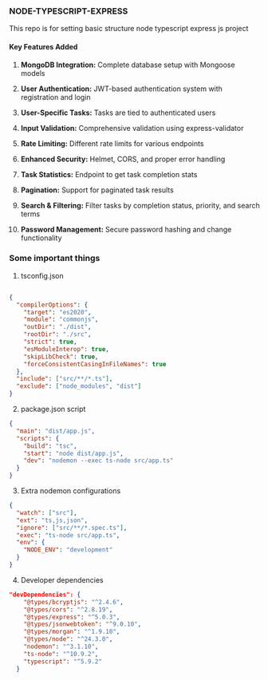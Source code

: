 ### NODE-TYPESCRIPT-EXPRESS 

This repo is for setting basic structure node typescript express js project


#### Key Features Added

1. <strong>MongoDB Integration:</strong> Complete database setup with Mongoose models

2. <strong>User Authentication:</strong> JWT-based authentication system with registration and login

3. <strong>User-Specific Tasks:</strong> Tasks are tied to authenticated users

4. <strong>Input Validation:</strong> Comprehensive validation using express-validator

5. <strong>Rate Limiting:</strong> Different rate limits for various endpoints

6. <strong>Enhanced Security:</strong> Helmet, CORS, and proper error handling

7. <strong>Task Statistics:</strong> Endpoint to get task completion stats

8. <strong>Pagination:</strong> Support for paginated task results

9. <strong>Search & Filtering:</strong> Filter tasks by completion status, priority, and search terms

10. <strong>Password Management:</strong> Secure password hashing and change functionality


### Some important things

1. tsconfig.json

``` json

{
  "compilerOptions": {
    "target": "es2020",
    "module": "commonjs",
    "outDir": "./dist",
    "rootDir": "./src",
    "strict": true,
    "esModuleInterop": true,
    "skipLibCheck": true,
    "forceConsistentCasingInFileNames": true
  },
  "include": ["src/**/*.ts"],
  "exclude": ["node_modules", "dist"]
}
```

2. package.json script
``` json
{
  "main": "dist/app.js",
  "scripts": {
    "build": "tsc",
    "start": "node dist/app.js",
    "dev": "nodemon --exec ts-node src/app.ts"
  }
}
```

3. Extra nodemon configurations

``` json
{
  "watch": ["src"],
  "ext": "ts,js,json",
  "ignore": ["src/**/*.spec.ts"],
  "exec": "ts-node src/app.ts",
  "env": {
    "NODE_ENV": "development"
  }
}
```

4. Developer dependencies

``` json
"devDependencies": {
    "@types/bcryptjs": "^2.4.6",
    "@types/cors": "^2.8.19",
    "@types/express": "^5.0.3",
    "@types/jsonwebtoken": "^9.0.10",
    "@types/morgan": "^1.9.10",
    "@types/node": "^24.3.0",
    "nodemon": "^3.1.10",
    "ts-node": "^10.9.2",
    "typescript": "^5.9.2"
  }
```